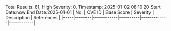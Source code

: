 Total Results: 81, High Severity: 0, Timestamp: 2025-01-02 08:10:20
Start Date:now;End Date:2025-01-01
| No. | CVE ID | Base Score | Severity | Description | References |
|-----|--------|------------|----------|-------------|------------|
